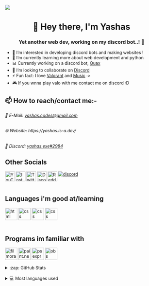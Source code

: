 ![](https://cdn.discordapp.com/attachments/947411387989229589/951756572713951232/git_hub_banner_2.jpg)

<h1 align="center">👋 Hey there, I'm Yashas</h1>
<h3 align="center">Yet another web dev, working on my discord bot..! 🤖</h3>

- 👀 I’m interested in developing discord bots and making websites !
- 🌱 I’m currently learning more about web development and python
- 📊 Currently working on a discord bot, <a href="https://discord.com/api/oauth2/authorize?client_id=944097176773095435&permissions=8&scope=bot%20applications.commands">Quax</a>
- 🔗 I’m looking to collaborate on [Discord](https://discord.gg/gtzvnHZK8R)
- ⚡ Fun fact: I love [Valorant](https://tracker.gg/valorant/profile/riot/Uzumaki%20Tanjiro%23monke/overview) and [Music](https://open.spotify.com/user/11nlbogq705ckt4usuoaw6egu) :>
- 🎮 If you wnna play valo with me contact me on discord :D

## 📫 How to reach/contact me:-
<h6> 📧 E-Mail: <a href="mailto:yashas.codes@gmail.com">yashas.codes@gmail.com</a></h6>
<h6> 🌐 Website: https://yashas.is-a.dev/ </h6>
<h6> 💬 Discord: <a href="https://discordapp.com/users/793742209949630465">yashas.exe#2984</a></h6>

## Other Socials
[<img align="left" alt="YouTube" width="32px" src="https://cdn.jsdelivr.net/npm/simple-icons@v5/icons/youtube.svg" />][yt]
[<img align="left" alt="Instagram" width="32px" src="https://cdn.jsdelivr.net/npm/simple-icons@v5/icons/instagram.svg" />][insta]
[<img align="left" alt="Twitter" width="32px" src="https://cdn.jsdelivr.net/npm/simple-icons@v5/icons/twitter.svg" />][tweet]
[<img align="left" alt="Discord" width="32px" src="https://cdn.jsdelivr.net/npm/simple-icons@v5/icons/discord.svg" />][discord]
[![discord](https://discordapp.com/api/guilds/787578856122351626/embed.png?style=banner2)](https://discord.gg/gtzvnHZK8R)
[<img align="left" alt="Reddit" width="32px" src="https://cdn.jsdelivr.net/npm/simple-icons@v5/icons/reddit.svg" />][reddit]

<br />


## Languages i'm good at/learning 

[<img src="https://cdn.jsdelivr.net/npm/simple-icons@5.24.0/icons/html5.svg" alt="html" width="40" height="40"/>][html]
[<img src="https://cdn.jsdelivr.net/npm/simple-icons@5.24.0/icons/css3.svg" alt="css" width="40" height="40"/>][css]
[<img src="https://cdn.jsdelivr.net/npm/simple-icons@5.24.0/icons/python.svg" alt="css" width="40" height="40"/>][python]
[<img src="https://cdn.jsdelivr.net/npm/simple-icons@5.24.0/icons/javascript.svg" alt="css" width="40" height="40"/>][js]
<br/>
<br/>


## Programs im familiar with

[<img src="https://is5-ssl.mzstatic.com/image/thumb/Purple126/v4/c5/64/6f/c5646f64-ea00-43e6-4522-e8b58973b25f/filmora.png/1200x630bb.png" alt="filmora" width="40" height="40"/>][filmora]
[<img src="https://content.invisioncic.com/r125076/monthly_2020_07/2128238399_paintneticon(6).png.4b20725c1c9d337627a3a03c9ae7adec.png" alt="paint.net" width="40" height="40"/>][paint]
[<img src="https://upload.wikimedia.org/wikipedia/commons/thumb/c/cf/Adobe_Photoshop_Express_logo.svg/1200px-Adobe_Photoshop_Express_logo.svg.png" alt="ps express" width="40" height="40"/>][ps express] 
[<img src="https://upload.wikimedia.org/wikipedia/commons/thumb/d/d3/OBS_Studio_Logo.svg/1200px-OBS_Studio_Logo.svg.png" alt="obs studio" width="40" height="40"/>][obs]
<br/>

<!-- ### 🎶 Spotify :>

[<img src="https://i.pinimg.com/originals/fb/2e/3c/fb2e3c79c3b4fd757275ec1bd4ba6aa8.gif" alt="yashas's Spotify" width="300" height="250"/>](https://open.spotify.com/user/11nlbogq705ckt4usuoaw6egu) -->

<details>
<summary>:zap: GitHub Stats</summary>
<br />


![Anurag's GitHub stats](https://github-readme-stats.vercel.app/api?username=Yashas-dev-xyz&show_icons=true&theme=radical)
</details>
</br>

<details>
<summary>💻 Most languages used</summary>
<img align="center" src="https://github-readme-stats.vercel.app/api/top-langs/?username=yashas-dev-xyz&theme=midnight-purple&layout=compact&bg_color=0D1117&hide_border=true" />
</details>



<!-- Other Socials -->
[yt]: https://www.youtube.com/channel/UCS8bP7mujB3DZ_dqK3Au2nw
[insta]: https://www.instagram.com/yashas_xyz/
[tweet]: https://twitter.com/yashas_xyz
[discord]: https://dsc.gg/yashas
[reddit]: https://www.reddit.com/user/yashas_dev



<!-- languages i know -->

[html]: https://en.wikipedia.org/wiki/HTML
[css]: https://en.wikipedia.org/wiki/css
[python]: https://en.wikipedia.org/wiki/python
[js]: https://en.wikipedia.org/wiki/javascript

<!-- programs -->

[filmora]: https://filmora.wondershare.com
[paint]: https://getpaint.net
[ps express]: https://www.adobe.com/in/products/photoshop-express.html
[obs]: https://obsproject.com/


<!-- Other Links -->
[stats]: https://github.com/anuraghazra/github-readme-stats
[graph]: https://github.com/SubhamRaoniar28/github-readme-activity-graph
